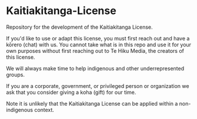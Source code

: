 # Kaitiakitanga-License
Repository for the development of the Kaitiakitanga License.

If you'd like to use or adapt this license, you must first reach out and have a kōrero (chat) with us.
You cannot take what is in this repo and use it for your own purposes without first reaching out to
Te Hiku Media, the creators of this license.

We will always make time to help indigenous and other underrepresented groups. 

If you are a corporate, government, or privileged person or organization we ask that
you consider giving a koha (gift) for our time.

Note it is unlikely that the Kaitiakitanga License can be applied within a non-indigenous context.
